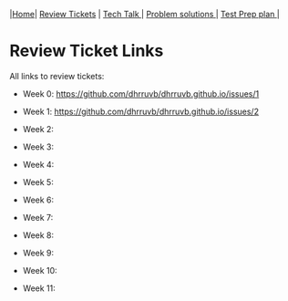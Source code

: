 |[Home](.)| [Review Tickets](.) | [Tech Talk ](../techtalknotes)| [Problem solutions ](../problemsolutions)| [Test Prep plan ](../testprepplan)|
# Review Ticket Links
All links to review tickets:

- Week 0: https://github.com/dhrruvb/dhrruvb.github.io/issues/1


- Week 1: https://github.com/dhrruvb/dhrruvb.github.io/issues/2


- Week 2:


- Week 3:


- Week 4:


- Week 5:


- Week 6:


- Week 7:


- Week 8:


- Week 9:


- Week 10:


- Week 11:

